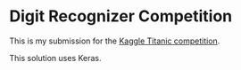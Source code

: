 # Digit Recognizer Competition

This is my submission for the [Kaggle Titanic competition](https://www.kaggle.com/c/digit-recognizer).

This solution uses Keras.
